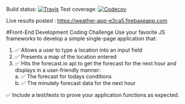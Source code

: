 Build status: [![Travis](https://img.shields.io/travis/joefraley/weather-app.svg)]()
Test coverage: [![Codecov](https://img.shields.io/codecov/c/github/joefraley/weather-app.svg)]()

Live results posted : https://weather-app-e3ca5.firebaseapp.com

#Front-End Development Coding Challenge
Use your favorite JS frameworks to develop a simple single-page application that:

1. ✅ Allows a user to type a location into an input field
2. ✅ Presents a map of the location entered
3. ✅ Hits the forecast.io api to get the forecast for the next hour and displays in a user-friendly manner:  
    a. ✅ The forecast for todays conditions  
    b. ✅ The minutely forecast data for the next hour  

✅ Include a test/tests to prove your application functions as expected.
